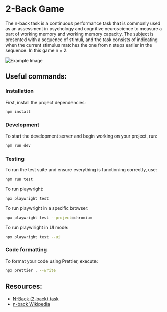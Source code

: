 # 2-Back Game 

The n-back task is a continuous performance task that is commonly used as an assessment in psychology and cognitive neuroscience to measure a part of working memory and working memory capacity. The subject is presented with a sequence of stimuli, and the task consists of indicating when the current stimulus matches the one from n steps earlier in the sequence. In this game n = 2.

![Example Image](two-back-game/two-back-game-init.png) 


## Useful commands:

### Installation

First, install the project dependencies:

```bash
npm install
```

### Development

To start the development server and begin working on your project, run:

```bash
npm run dev
```

### Testing

To run the test suite and ensure everything is functioning correctly, use:

```bash
npm run test
```

To run playwright:

```bash
npx playwright test
```

To run playwright in a specific browser:

```bash
npx playwright test --project=chromium
```

To run playwiright in UI mode:

```bash
npx playwright test --ui
```

### Code formatting

To format your code using Prettier, execute:

```bash
npx prettier . --write
```

## Resources:
- [N-Back (2-back) task](https://www.psytoolkit.org/experiment-library/touch_nback2.html)
- [n-back Wikipedia](https://en.wikipedia.org/wiki/N-back)
